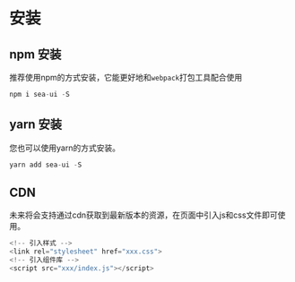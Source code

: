 # 安装

## npm 安装
推荐使用npm的方式安装，它能更好地和`webpack`打包工具配合使用
```javascript
npm i sea-ui -S
```

## yarn 安装
您也可以使用yarn的方式安装。
```javascript
yarn add sea-ui -S
```

## CDN
未来将会支持通过cdn获取到最新版本的资源，在页面中引入js和css文件即可使用。
```javascript
<!-- 引入样式 -->
<link rel="stylesheet" href="xxx.css">
<!-- 引入组件库 -->
<script src="xxx/index.js"></script>
```

